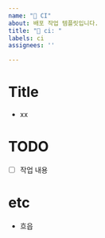 ```yaml
---
name: "👷 CI"
about: 배포 작업 템플릿입니다.
title: "👷 ci: "
labels: ci
assignees: ''

---
```


# Title

- xx

# TODO

- [ ] 작업 내용

# etc

- 흐읍
